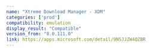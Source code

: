 ```yaml
---
name: "Xtreme Download Manager - XDM"
categories: ['prod']
compatibility: emulation
display_result: "Compatible"
version_from: "8.0.111.0"
link: https://apps.microsoft.com/detail/9N5JJZW4QZBR
---
```

